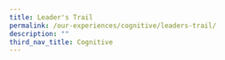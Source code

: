 ```yaml
---
title: Leader's Trail
permalink: /our-experiences/cognitive/leaders-trail/
description: ""
third_nav_title: Cognitive
---
```

